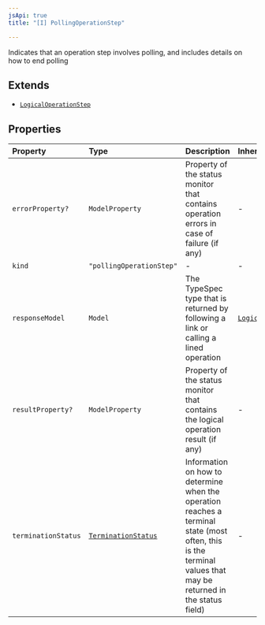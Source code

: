 ```yaml
---
jsApi: true
title: "[I] PollingOperationStep"

---
```

Indicates that an operation step involves polling, and includes details on
how to end polling

## Extends

- [`LogicalOperationStep`](LogicalOperationStep.md)

## Properties

| Property | Type | Description | Inheritance |
| :------ | :------ | :------ | :------ |
| `errorProperty?` | `ModelProperty` | Property of the status monitor that contains operation errors in case of failure (if any) | - |
| `kind` | `"pollingOperationStep"` | - | - |
| `responseModel` | `Model` | The TypeSpec type that is returned by following a link or calling a lined operation | [`LogicalOperationStep.responseModel`](LogicalOperationStep.md) |
| `resultProperty?` | `ModelProperty` | Property of the status monitor that contains the logical operation result (if any) | - |
| `terminationStatus` | [`TerminationStatus`](../type-aliases/TerminationStatus.md) | Information on how to determine when the operation reaches a terminal state (most often, this is the terminal values that may be returned in the status field) | - |
